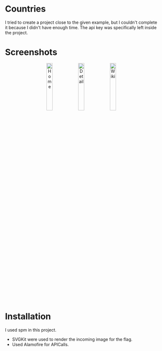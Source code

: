# Countries

I tried to create a project close to the given example, but I couldn't complete it because I didn't have enough time.
The api key was specifically left inside the project.

# Screenshots 
<p align="center">
  <img width="20%" alt="Home" src="https://user-images.githubusercontent.com/72145206/163903179-f492ff17-8164-4f43-85b9-ad81813c3d25.png">
  <img width="20%" alt="Detail" src="https://user-images.githubusercontent.com/72145206/163903220-b6966408-9c8c-497f-a2e6-fd696a9773f5.png"> 
  <img width="20%" alt="Wiki" src="https://user-images.githubusercontent.com/72145206/163903266-29c7a516-3d9f-44c2-8b84-2f97b31bccb8.png"> 
</p>


# Installation
I used spm in this project.

- SVGKit were used to render the incoming image for the flag.
- Used Alamofire for APICalls.
